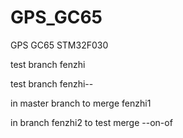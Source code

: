 # GPS_GC65
GPS GC65 STM32F030

test branch fenzhi

test branch fenzhi--


in master branch to merge fenzhi1

in branch fenzhi2 to test merge --on-of 

